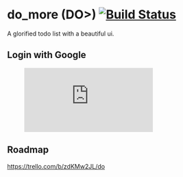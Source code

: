 # do_more (DO>) [![Build Status](https://app.bitrise.io/app/11d283a1ca8ed38e/status.svg?token=rbZPQaJTLG1lyzb9cqGQCg)](https://app.bitrise.io/app/11d283a1ca8ed38e)

A glorified todo list with a beautiful ui.

## Login with Google

<figure class="video_container">
  <iframe src="https://drive.google.com/file/d/1JIsa3rbcNXdQYOJioVauJu5zayo3uPNB/preview" frameborder="0" allowfullscreen="true"> </iframe>
</figure>

## Roadmap

https://trello.com/b/zdKMw2JL/do

